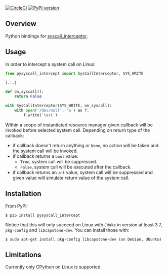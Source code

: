 [![CircleCI](https://circleci.com/gh/lukaszlaszko/pysyscall_intercept.svg?style=svg)](https://circleci.com/gh/lukaszlaszko/pysyscall_intercept)
[![PyPI version](https://badge.fury.io/py/pysyscall_intercept.svg)](https://badge.fury.io/py/pysyscall_intercept)

## Overview

Python bindings for [syscall_interceptor](https://github.com/pmem/syscall_intercept). 

## Usage

In order to intercept a system call on Linux:
```python
from pysyscall_intercept import SysCallInterceptor, SYS_WRITE

[...]

def on_syscall():
    return False

with SysCallInterceptor(SYS_WRITE, on_syscall):
    with open('/dev/null', 'w') as f:
        f.write('test')
```

Within a scope of instantiated resource manager given callback will be invoked before selected system call. 
Depending on return type of the callback:
- if callback doesn't return anything or `None`, no action will be taken and the system call will be invoked.
- if callback returns a `bool` value:
    - `True`, system call will be suppressed.
    - `False`, system call will be executed after the callback.
- if callback returns an `int` value, system call will be suppressed and given value will simulate 
return value of the system call. 

## Installation

From PyPI:

```
$ pip install pysyscall_intercept
```

Notice that this will only succeed on Linux with `CMake` in version at least 3.7, `pkg-config` and `libcapstone-dev`. You can install those
with:

```
$ sudo apt-get install pkg-config libcapstone-dev (on Debian, Ubuntu)
```   

## Limitations

Currently only CPython on Linux is supported. 